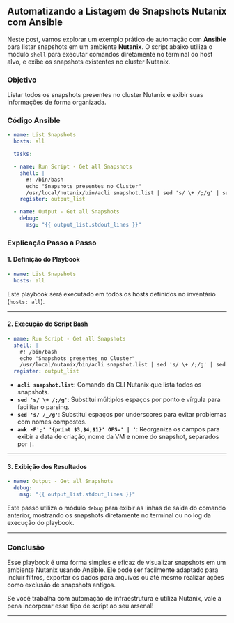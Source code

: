 ## Automatizando a Listagem de Snapshots Nutanix com Ansible

Neste post, vamos explorar um exemplo prático de automação com **Ansible** para listar snapshots em um ambiente **Nutanix**. O script abaixo utiliza o módulo `shell` para executar comandos diretamente no terminal do host alvo, e exibe os snapshots existentes no cluster Nutanix.

### Objetivo

Listar todos os snapshots presentes no cluster Nutanix e exibir suas informações de forma organizada.

### Código Ansible

```yaml
- name: List Snapshots
  hosts: all

  tasks:

  - name: Run Script - Get all Snapshots
    shell: |
      #! /bin/bash
      echo "Snapshots presentes no Cluster"
      /usr/local/nutanix/bin/acli snapshot.list | sed 's/ \+ /;/g' | sed 's/ /_/g' | awk -F';' '{print $3,$4,$1}' OFS=' | '
    register: output_list

  - name: Output - Get all Snapshots
    debug:
      msg: "{{ output_list.stdout_lines }}"
```

### Explicação Passo a Passo

#### 1. **Definição do Playbook**

```yaml
- name: List Snapshots
  hosts: all
```

Este playbook será executado em todos os hosts definidos no inventário (`hosts: all`).

***

#### 2. **Execução do Script Bash**

```yaml
- name: Run Script - Get all Snapshots
  shell: |
    #! /bin/bash
    echo "Snapshots presentes no Cluster"
    /usr/local/nutanix/bin/acli snapshot.list | sed 's/ \+ /;/g' | sed 's/ /_/g' | awk -F';' '{print $3,$4,$1}' OFS=' | '
  register: output_list
```

*   **`acli snapshot.list`**: Comando da CLI Nutanix que lista todos os snapshots.
*   **`sed 's/ \+ /;/g'`**: Substitui múltiplos espaços por ponto e vírgula para facilitar o parsing.
*   **`sed 's/ /_/g'`**: Substitui espaços por underscores para evitar problemas com nomes compostos.
*   **`awk -F';' '{print $3,$4,$1}' OFS=' | '`**: Reorganiza os campos para exibir a data de criação, nome da VM e nome do snapshot, separados por `|`.

***

#### 3. **Exibição dos Resultados**

```yaml
- name: Output - Get all Snapshots
  debug:
    msg: "{{ output_list.stdout_lines }}"
```

Este passo utiliza o módulo `debug` para exibir as linhas de saída do comando anterior, mostrando os snapshots diretamente no terminal ou no log da execução do playbook.

***

### Conclusão

Esse playbook é uma forma simples e eficaz de visualizar snapshots em um ambiente Nutanix usando Ansible. Ele pode ser facilmente adaptado para incluir filtros, exportar os dados para arquivos ou até mesmo realizar ações como exclusão de snapshots antigos.

Se você trabalha com automação de infraestrutura e utiliza Nutanix, vale a pena incorporar esse tipo de script ao seu arsenal!

***